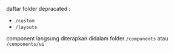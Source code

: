 daftar folder depracated : 
- `/custom`
- `/layouts`

component langsung diterapkan didalam folder `/components` atau `/components/ui`